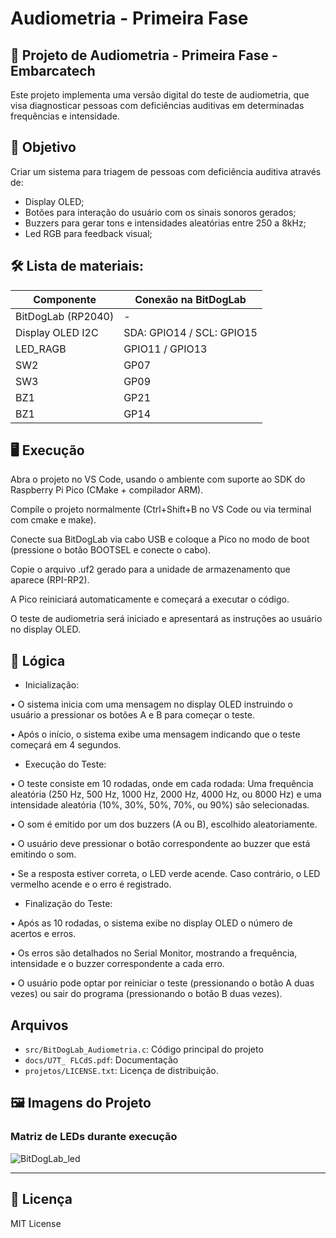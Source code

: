 #  Audiometria - Primeira Fase

## 📝 Projeto de Audiometria - Primeira Fase - Embarcatech
Este projeto implementa uma versão digital do teste de audiometria, que visa diagnosticar pessoas com deficiências auditivas em determinadas frequências e intensidade.

## 🎯 Objetivo
Criar um sistema para triagem de pessoas com deficiência auditiva através de:
- Display OLED;
- Botões para interação do usuário com os sinais sonoros gerados;
- Buzzers para gerar tons e intensidades aleatórias entre 250 a 8kHz;
- Led RGB para feedback visual; 

## 🛠️ Lista de materiais: 

| Componente           | Conexão na BitDogLab |
|----------------------|----------------------|
| BitDogLab (RP2040)   | -                    |
| Display OLED I2C     | SDA: GPIO14 / SCL: GPIO15 |
| LED_RAGB             | GPIO11 / GPIO13      |
| SW2                  | GP07                 | 
| SW3                  | GP09                 |
| BZ1                  | GP21                 |
| BZ1                  | GP14                 |


## 🖥️ Execução
Abra o projeto no VS Code, usando o ambiente com suporte ao SDK do Raspberry Pi Pico (CMake + compilador ARM).


Compile o projeto normalmente (Ctrl+Shift+B no VS Code ou via terminal com cmake e make).


Conecte sua BitDogLab via cabo USB e coloque a Pico no modo de boot (pressione o botão BOOTSEL e conecte o cabo).


Copie o arquivo .uf2 gerado para a unidade de armazenamento que aparece (RPI-RP2).


A Pico reiniciará automaticamente e começará a executar o código.


O teste de audiometria será iniciado e apresentará as instruções ao usuário no display OLED.

## 🚀 Lógica

- Inicialização:  

• O sistema inicia com uma mensagem no display OLED instruindo o usuário a 
pressionar os botões A e B para começar o teste. 

• Após o início, o sistema exibe uma mensagem indicando que o teste começará 
em 4 segundos. 

- Execução do Teste: 

• O teste consiste em 10 rodadas, onde em cada rodada: 
Uma frequência aleatória (250 Hz, 500 Hz, 1000 Hz, 2000 Hz, 4000 Hz, ou 8000 
Hz) e uma intensidade aleatória (10%, 30%, 50%, 70%, ou 90%) são selecionadas. 

• O som é emitido por um dos buzzers (A ou B), escolhido aleatoriamente. 

• O usuário deve pressionar o botão correspondente ao buzzer que está emitindo 
o som. 

• Se a resposta estiver correta, o LED verde acende. Caso contrário, o LED 
vermelho acende e o erro é registrado. 

- Finalização do Teste: 

• Após as 10 rodadas, o sistema exibe no display OLED o número de acertos e 
erros. 

• Os erros são detalhados no Serial Monitor, mostrando a frequência, 
intensidade e o buzzer correspondente a cada erro. 

• O usuário pode optar por reiniciar o teste (pressionando o botão A duas vezes) 
ou sair do programa (pressionando o botão B duas vezes).

##  Arquivos
- `src/BitDogLab_Audiometria.c`: Código principal do projeto
- `docs/U7T_ FLCdS.pdf`: Documentação
- `projetos/LICENSE.txt`: Licença de distribuição. 

## 🖼️ Imagens do Projeto
### Matriz de LEDs durante execução
![BitDogLab_led](./assets/BitDogLab_led.jpg)

---
## 📜 Licença
MIT License
